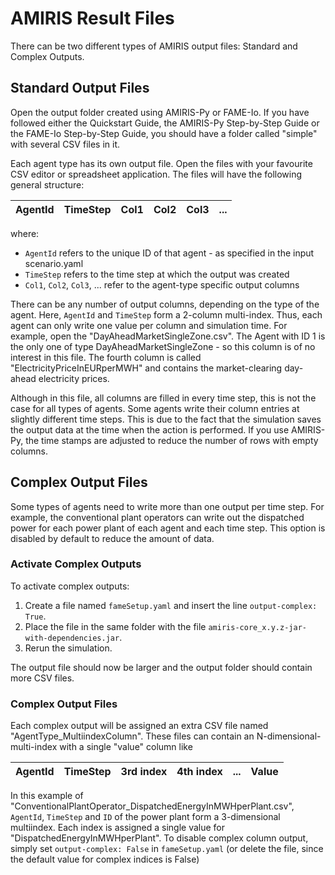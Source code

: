 # AMIRIS Result Files

There can be two different types of AMIRIS output files: Standard and Complex Outputs.

## Standard Output Files

Open the output folder created using AMIRIS-Py or FAME-Io.
If you have followed either the Quickstart Guide, the AMIRIS-Py Step-by-Step Guide or the FAME-Io Step-by-Step Guide, you should have a folder called "simple" with several CSV files in it.

Each agent type has its own output file.
Open the files with your favourite CSV editor or spreadsheet application.
The files will have the following general structure:

| AgentId | TimeStep | Col1 | Col2 | Col3 | ... |
|---------|----------|------|------|------|-----|

where:

* `AgentId` refers to the unique ID of that agent - as specified in the input scenario.yaml
* `TimeStep` refers to the time step at which the output was created
* `Col1`, `Col2`, `Col3`, ... refer to the agent-type specific output columns

There can be any number of output columns, depending on the type of the agent.
Here, `AgentId` and `TimeStep` form a 2-column multi-index.
Thus, each agent can only write one value per column and simulation time.
For example, open the "DayAheadMarketSingleZone.csv".
The Agent with ID 1 is the only one of type DayAheadMarketSingleZone - so this column is of no interest in this file.
The fourth column is called "ElectricityPriceInEURperMWH" and contains the market-clearing day-ahead electricity prices.

Although in this file, all columns are filled in every time step, this is not the case for all types of agents.
Some agents write their column entries at slightly different time steps.
This is due to the fact that the simulation saves the output data at the time when the action is performed.
If you use AMIRIS-Py, the time stamps are adjusted to reduce the number of rows with empty columns.

## Complex Output Files

Some types of agents need to write more than one output per time step.
For example, the conventional plant operators can write out the dispatched power for each power plant of each agent and each time step.
This option is disabled by default to reduce the amount of data.

### Activate Complex Outputs

To activate complex outputs:

1. Create a file named `fameSetup.yaml` and insert the line `output-complex: True`.
2. Place the file in the same folder with the file `amiris-core_x.y.z-jar-with-dependencies.jar`.
3. Rerun the simulation.

The output file should now be larger and the output folder should contain more CSV files.

### Complex Output Files

Each complex output will be assigned an extra CSV file named "AgentType_MultiindexColumn".
These files can contain an N-dimensional-multi-index with a single "value" column like

| AgentId | TimeStep | 3rd index | 4th index | ... | Value |
|---------|----------|-----------|-----------|-----|-------|

In this example of "ConventionalPlantOperator_DispatchedEnergyInMWHperPlant.csv", `AgentId`, `TimeStep` and `ID` of the power plant form a 3-dimensional multiindex.
Each index is assigned a single value for "DispatchedEnergyInMWHperPlant".
To disable complex column output, simply set `output-complex: False` in `fameSetup.yaml` (or delete the file, since the default value for complex indices is False)
